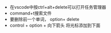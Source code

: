 + 在vscode中按ctrl+alt+delete可以打开任务管理器
+ command+t搜索文件
+ 要删除前一个单词， option+ delete
+ control + option + 向下箭头 将光标添加到下面
